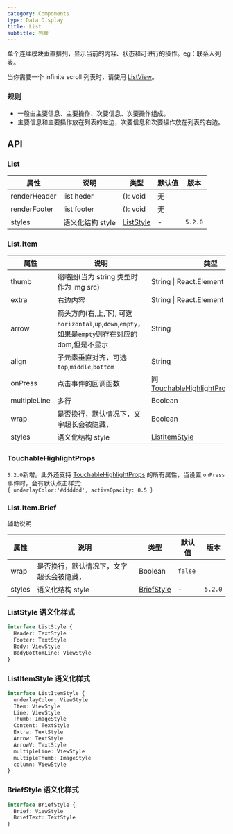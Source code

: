 ```yaml
---
category: Components
type: Data Display
title: List
subtitle: 列表
---
```


单个连续模块垂直排列，显示当前的内容、状态和可进行的操作。eg：联系人列表。

当你需要一个 infinite scroll 列表时，请使用 [ListView](https://mobile.ant.design/components/list-view/)。

### 规则
- 一般由主要信息、主要操作、次要信息、次要操作组成。
- 主要信息和主要操作放在列表的左边，次要信息和次要操作放在列表的右边。

## API

### List

属性 | 说明 | 类型 | 默认值 | 版本 |
----|-----|------|-------|------
| renderHeader       | list heder  | (): void |  无  | |
| renderFooter       | list footer  | (): void |  无  | |
| styles | 语义化结构 style | [ListStyle](#liststyle-语义化样式) | - | `5.2.0` |

### List.Item

属性 | 说明 | 类型 | 默认值 | 版本 |
----|-----|------|-------|------
| thumb       | 缩略图(当为 string 类型时作为 img src)  | String \| React.Element |  无  | |
| extra      | 右边内容        | String \| React.Element |  无  | |
| arrow      | 箭头方向(右,上,下), 可选`horizontal`,`up`,`down`,`empty`，如果是`empty`则存在对应的dom,但是不显示   | String |   无  | |
| align    |  子元素垂直对齐，可选`top`,`middle`,`bottom`  | String   | `middle` | |
| onPress    | 点击事件的回调函数 | 同[TouchableHighlightProps['onPress']](#touchablehighlightprops) |  无  | |
| multipleLine    | 多行 | Boolean  | `false`  | |
| wrap    | 是否换行，默认情况下，文字超长会被隐藏， | Boolean  | `false`  ||
| styles | 语义化结构 style | [ListItemStyle](#listitemstyle-语义化样式) | - | `5.2.0` |

### TouchableHighlightProps
`5.2.0`新增。此外还支持 [TouchableHighlightProps](https://reactnative.dev/docs/touchablehighlight) 的所有属性，当设置 `onPress` 事件时，会有默认点击样式:
<br/> `{ underlayColor:'#dddddd', activeOpacity: 0.5 }`

### List.Item.Brief
辅助说明

属性 | 说明 | 类型 | 默认值 | 版本 |
----|-----|------|-------|------
| wrap    | 是否换行，默认情况下，文字超长会被隐藏， | Boolean  | `false`  | |
| styles | 语义化结构 style | [BriefStyle](#briefstyle-语义化样式) | - | `5.2.0` |

### ListStyle 语义化样式

```typescript
interface ListStyle {
  Header: TextStyle
  Footer: TextStyle
  Body: ViewStyle
  BodyBottomLine: ViewStyle
}
```
### ListItemStyle 语义化样式

```typescript
interface ListItemStyle {
  underlayColor: ViewStyle
  Item: ViewStyle
  Line: ViewStyle
  Thumb: ImageStyle
  Content: TextStyle
  Extra: TextStyle
  Arrow: TextStyle
  ArrowV: TextStyle
  multipleLine: ViewStyle
  multipleThumb: ImageStyle
  column: ViewStyle
}
```
### BriefStyle 语义化样式

```typescript
interface BriefStyle {
  Brief: ViewStyle
  BriefText: TextStyle
}
```